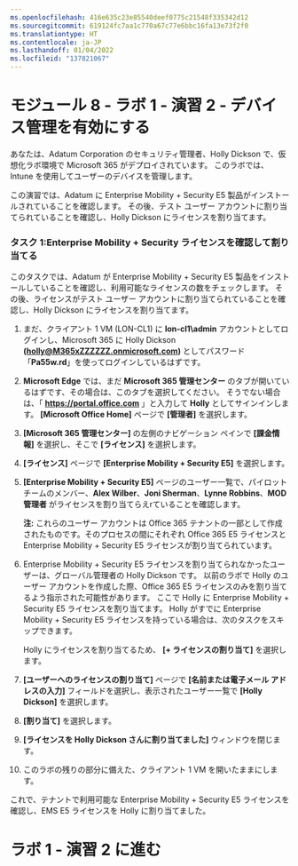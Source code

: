 ```yaml
---
ms.openlocfilehash: 416e635c23e85540deef0775c21548f335342d12
ms.sourcegitcommit: 619124fc7aa1c770a67c77e6bbc16fa13e73f2f0
ms.translationtype: HT
ms.contentlocale: ja-JP
ms.lasthandoff: 01/04/2022
ms.locfileid: "137821067"
---
```

# <a name="module-8---lab-1---exercise-1---enable-device-management"></a>モジュール 8 - ラボ 1 - 演習 2 - デバイス管理を有効にする


あなたは、Adatum Corporation のセキュリティ管理者、Holly Dickson で、仮想化ラボ環境で Microsoft 365 がデプロイされています。 このラボでは、Intune を使用してユーザーのデバイスを管理します。

この演習では、Adatum に Enterprise Mobility + Security E5 製品がインストールされていることを確認します。 その後、テスト ユーザー アカウントに割り当てられていることを確認し、Holly Dickson にライセンスを割り当てます。

### <a name="task-1-verify-and-assign-enterprise-mobility--security-licenses"></a>タスク 1:Enterprise Mobility + Security ライセンスを確認して割り当てる

このタスクでは、Adatum が Enterprise Mobility + Security E5 製品をインストールしていることを確認し、利用可能なライセンスの数をチェックします。 その後、ライセンスがテスト ユーザー アカウントに割り当てられていることを確認し、Holly Dickson にライセンスを割り当てます。

1. まだ、クライアント 1 VM (LON-CL1) に **lon-cl1\admin** アカウントとしてログインし、Microsoft 365 に Holly Dickson **(holly@M365xZZZZZZ.onmicrosoft.com)** としてパスワード「**Pa55w.rd**」を使ってログインしているはずです。

2. **Microsoft Edge** では、まだ **Microsoft 365 管理センター** のタブが開いているはずです、その場合は、このタブを選択してください。 そうでない場合は、「 **https://portal.office.com** 」と入力して **Holly** としてサインインします。 **[Microsoft Office Home]** ページで **[管理者]** を選択します。

3. **[Microsoft 365 管理センター]** の左側のナビゲーション ペインで **[課金情報]** を選択し、そこで **[ライセンス]** を選択します。

4. **[ライセンス]** ページで **[Enterprise Mobility + Security E5]** を選択します。

5. **[Enterprise Mobility + Security E5]** ページのユーザー一覧で、パイロット チームのメンバー、**Alex Wilber**、**Joni Sherman**、**Lynne Robbins**、**MOD 管理者** がライセンスを割り当てらえrていることを確認します。

    **注:**  これらのユーザー アカウントは Office 365 テナントの一部として作成されたものです。そのプロセスの間にそれぞれ Office 365 E5 ライセンスと Enterprise Mobility + Security E5 ライセンスが割り当てられています。

6. Enterprise Mobility + Security E5 ライセンスを割り当てられなかったユーザーは、グローバル管理者の Holly Dickson です。 以前のラボで Holly のユーザー アカウントを作成した際、Office 365 E5 ライセンスのみを割り当てるよう指示された可能性があります。 ここで Holly に Enterprise Mobility + Security E5 ライセンスを割り当てます。  Holly がすでに Enterprise Mobility + Security E5 ライセンスを持っている場合は、次のタスクをスキップできます。

    Holly にライセンスを割り当てるため、 **[+ ライセンスの割り当て]** を選択します。

7. **[ユーザーへのライセンスの割り当て]** ページで **[名前または電子メール アドレスの入力]** フィールドを選択し、表示されたユーザー一覧で **[Holly Dickson]** を選択します。

8. **[割り当て]** を選択します。

9. **[ライセンスを Holly Dickson さんに割り当てました]** ウィンドウを閉じます。

10. このラボの残りの部分に備えた、クライアント 1 VM を開いたままにします。

これで、テナントで利用可能な Enterprise Mobility + Security E5 ライセンスを確認し、EMS E5 ライセンスを Holly に割り当てました。



# <a name="proceed-to-lab-1---exercise-2"></a>ラボ 1 - 演習 2 に進む
